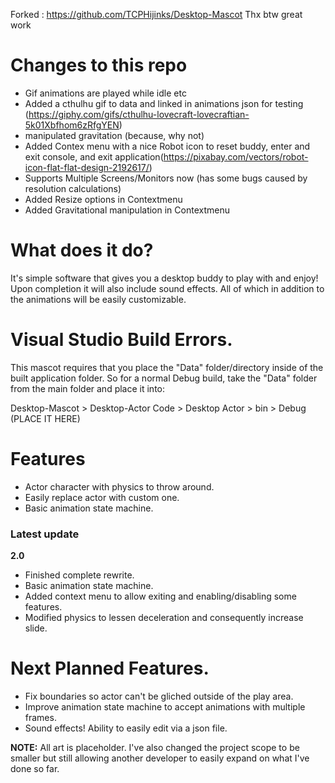 Forked : https://github.com/TCPHijinks/Desktop-Mascot
Thx btw great work

# Changes to this repo
- Gif animations are played while idle etc
- Added a cthulhu gif to data and linked in animations json for testing (https://giphy.com/gifs/cthulhu-lovecraft-lovecraftian-5k01Xbfhom6zRfgYEN)
- manipulated gravitation (because, why not)
- Added Contex menu with a nice Robot icon to reset buddy, enter and exit console, and exit application(https://pixabay.com/vectors/robot-icon-flat-flat-design-2192617/)
- Supports Multiple Screens/Monitors now (has some bugs caused by resolution calculations)
- Added Resize options in Contextmenu
- Added Gravitational manipulation in Contextmenu


# What does it do?
It's simple software that gives you a desktop buddy to play with and enjoy! Upon completion it will also include sound effects. All of which in addition to the animations will be easily customizable.

# Visual Studio Build Errors.
This mascot requires that you place the "Data" folder/directory inside of the built application folder. So for a normal Debug build, take the "Data" folder from the main folder and place it into:
  
Desktop-Mascot > Desktop-Actor Code > Desktop Actor > bin > Debug (PLACE IT HERE)

# Features
- Actor character with physics to throw around.
- Easily replace actor with custom one.
- Basic animation state machine.


### Latest update
**2.0**
- Finished complete rewrite.
- Basic animation state machine.
- Added context menu to allow exiting and enabling/disabling some features.
- Modified physics to lessen deceleration and consequently increase slide.


# Next Planned Features.
- Fix boundaries so actor can't be gliched outside of the play area.
- Improve animation state machine to accept animations with multiple frames.
- Sound effects! Ability to easily edit via a json file.

 
**NOTE:** All art is placeholder. I've also changed the project scope to be smaller but still allowing another developer to easily expand on what I've done so far. 
